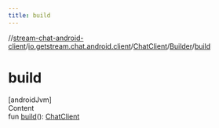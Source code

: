 ```yaml
---
title: build
---
```

//[stream-chat-android-client](../../../../index.md)/[io.getstream.chat.android.client](../../index.md)/[ChatClient](../index.md)/[Builder](index.md)/[build](build.md)



# build  
[androidJvm]  
Content  
fun [build](build.md)(): [ChatClient](../index.md)  



